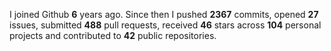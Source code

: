 
I joined Github **6** years ago. Since then I pushed **2367** commits, opened **27** issues, submitted **488** pull requests, received **46** stars across **104** personal projects and contributed to **42** public repositories.
